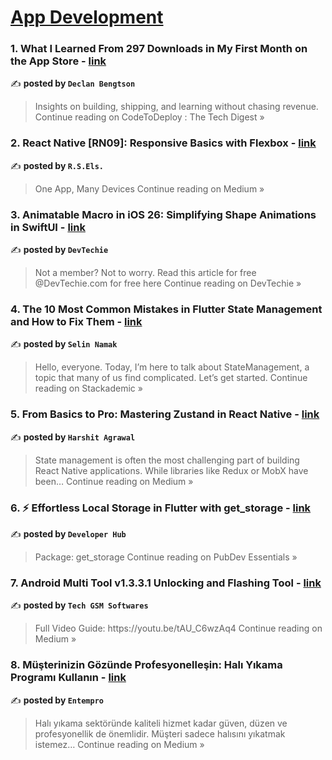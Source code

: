 
<h1><a href=https://medium.com/tag/mobile-app-development/recommended target="_blank" rel="noopener noreferrer">App Development</a></h1>
<h3>1. What I Learned From 297 Downloads in My First Month on the App Store - <a href="https://medium.com/codetodeploy/what-i-learned-from-297-downloads-in-my-first-month-on-the-app-store-5a765332c018?source=rss------mobile_app_development-5" target="_blank" rel="noopener noreferrer">link</a></h3>

✍️ **posted by `Declan Bengtson`**

<blockquote>Insights on building, shipping, and learning without chasing revenue.
Continue reading on CodeToDeploy : The Tech Digest »</blockquote>

<h3>2. React Native [RN09]: Responsive Basics with Flexbox - <a href="https://medium.com/@ramy.sameh.radwan/react-native-rn09-responsive-basics-with-flexbox-d24fa4c82811?source=rss------mobile_app_development-5" target="_blank" rel="noopener noreferrer">link</a></h3>

✍️ **posted by `R.S.Els.`**

<blockquote>One App, Many Devices
Continue reading on Medium »</blockquote>

<h3>3. Animatable Macro in iOS 26: Simplifying Shape Animations in SwiftUI - <a href="https://medium.com/devtechie/animatable-macro-in-ios-26-simplifying-shape-animations-in-swiftui-cc3f7821178a?source=rss------mobile_app_development-5" target="_blank" rel="noopener noreferrer">link</a></h3>

✍️ **posted by `DevTechie`**

<blockquote>Not a member? Not to worry. Read this article for free @DevTechie.com for free here
Continue reading on DevTechie »</blockquote>

<h3>4. The 10 Most Common Mistakes in Flutter State Management and How to Fix Them - <a href="https://blog.stackademic.com/the-10-most-common-mistakes-in-flutter-state-management-and-how-to-fix-them-8538d2ae6736?source=rss------mobile_app_development-5" target="_blank" rel="noopener noreferrer">link</a></h3>

✍️ **posted by `Selin Namak`**

<blockquote>Hello, everyone. Today, I’m here to talk about StateManagement, a topic that many of us find complicated. Let’s get started.
Continue reading on Stackademic »</blockquote>

<h3>5.  From Basics to Pro: Mastering Zustand in React Native - <a href="https://medium.com/@harshitmadhav/from-basics-to-pro-mastering-zustand-in-react-native-7f372464d984?source=rss------mobile_app_development-5" target="_blank" rel="noopener noreferrer">link</a></h3>

✍️ **posted by `Harshit Agrawal`**

<blockquote>State management is often the most challenging part of building React Native applications. While libraries like Redux or MobX have been…
Continue reading on Medium »</blockquote>

<h3>6. ⚡ Effortless Local Storage in Flutter with get_storage - <a href="https://medium.com/pubdev-essentials/effortless-local-storage-in-flutter-with-get-storage-41872c2e0de7?source=rss------mobile_app_development-5" target="_blank" rel="noopener noreferrer">link</a></h3>

✍️ **posted by `Developer Hub`**

<blockquote>Package: get_storage
Continue reading on PubDev Essentials »</blockquote>

<h3>7. Android Multi Tool v1.3.3.1 Unlocking and Flashing Tool - <a href="https://medium.com/@fullygamingupdate/android-multi-tool-v1-3-3-1-unlocking-and-flashing-tool-f31f84408575?source=rss------mobile_app_development-5" target="_blank" rel="noopener noreferrer">link</a></h3>

✍️ **posted by `Tech GSM Softwares`**

<blockquote>Full Video Guide: https://youtu.be/tAU_C6wzAq4
Continue reading on Medium »</blockquote>

<h3>8. Müşterinizin Gözünde Profesyonelleşin: Halı Yıkama Programı Kullanın - <a href="https://medium.com/@entempro/m%C3%BC%C5%9Fterinizin-g%C3%B6z%C3%BCnde-profesyonelle%C5%9Fin-hal%C4%B1-y%C4%B1kama-program%C4%B1-kullan%C4%B1n-43b2278b5514?source=rss------mobile_app_development-5" target="_blank" rel="noopener noreferrer">link</a></h3>

✍️ **posted by `Entempro`**

<blockquote>Halı yıkama sektöründe kaliteli hizmet kadar güven, düzen ve profesyonellik de önemlidir. Müşteri sadece halısını yıkatmak istemez…
Continue reading on Medium »</blockquote>

